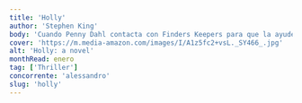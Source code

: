 ```yaml
---
title: 'Holly'
author: 'Stephen King'
body: 'Cuando Penny Dahl contacta con Finders Keepers para que la ayuden a encontrar a su hija, algo en la voz desesperada de la mujer hace que Holly Gibney se vea obligada a aceptar el trabajo.  '
cover: 'https://m.media-amazon.com/images/I/A1z5fc2+vsL._SY466_.jpg'
alt: 'Holly: a novel'
monthRead: enero
tag: ['Thriller']
concorrente: 'alessandro'
slug: 'holly'
---
```

